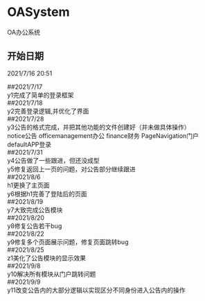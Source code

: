 # OASystem          
 OA办公系统         
## 开始日期         
2021/7/16 20:51     
                    
##2021/7/17         
y1完成了简单的登录框架     
##2021/7/18                
y2完善登录逻辑,并优化了界面         
##2021/7/28     
y3公告的格式完成，并把其他功能的文件创建好（并未做具体操作）     
notice公告  officemanagement办公 finance财务 PageNavigation门户 defaultAPP登录    
##2021/7/31         
y4公告做了一些跟进，但还没成型      
y5修复返回上一页的问题，对公告部分继续跟进          
##2021/8/6         
h1更换了主页面            
y6根据h1完善了登陆后的页面     
##2021/8/19         
y7大致完成公告模块         
##2021/8/20         
y8修复公告若干bug         
##2021/8/22             
y9修复多个页面展示问题，修复页面跳转bug          
##2021/8/25             
z1美化了公告模块的显示效果          
##2021/9/8          
y10解决所有模块从门户跳转问题             
##2021/9/9          
y11改变公告内的大部分逻辑以实现区分不同身份进入公告内的操作           